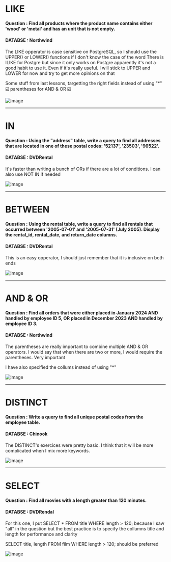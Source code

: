 




# LIKE
#### Question : Find all products where the product name contains either 'wood' or 'metal' and has an unit that is not empty.
#### DATABSE : Northwind
The LIKE opperator is case sensitive on PostgreSQL, so I should use the UPPER() or LOWER() functions if I don't know the case of the word 
There is ILIKE for Postgre but since it only works on Postgre apparently it's not a good habit to use it. Even if it's really useful. I will stick to UPPER and LOWER for now and try to get more opinions on that

Some stuff from last lessons, targetting the right fields instead of using "*" ☑️ parentheses for AND & OR ☑️






![image](https://github.com/user-attachments/assets/65ef7f50-0195-4cfe-a707-f1299ef0f619)


---

# IN
#### Question : Using the "address" table, write a query to find all addresses that are located in one of these postal codes: '52137', '23503', '96522'.
#### DATABSE : DVDRental
It's faster than writing a bunch of ORs if there are a lot of conditions. I can also use NOT IN if needed 



![image](https://github.com/user-attachments/assets/692d7708-2566-4b8e-b7d4-f0c2a50beaa5)

---

# BETWEEN
#### Question : Using the rental table, write a query to find all rentals that occurred between '2005-07-01' and '2005-07-31' (July 2005). Display the rental_id, rental_date, and return_date columns.
#### DATABSE : DVDRental
This is an easy opperator, I should just remember that it is inclusive on both ends


![image](https://github.com/user-attachments/assets/14b49950-657d-44d9-ae32-3145c57fc5e9)

---

# AND & OR
#### Question : Find all orders that were either placed in January 2024 AND handled by employee ID 5, OR placed in December 2023 AND handled by employee ID 3.
#### DATABSE : Northwind
The parentheses are really important to combine multiple AND & OR operators. I would say that when there are two or more, I would require the parentheses. Very important

I have also specified the collums instead of using "*"


![image](https://github.com/user-attachments/assets/f9b29074-573c-4981-94ee-9fd780015430)


---


# DISTINCT
#### Question : Write a query to find all unique postal codes from the employee table.
#### DATABSE : Chinook

The DISTINCT's exercices were pretty basic. I think that it will be more complicated when I mix more keywords.



![image](https://github.com/user-attachments/assets/91a2aa9f-0f3c-4fbb-8c7c-57107dfb60d7)

------------------


# SELECT
#### Question : Find all movies with a length greater than 120 minutes.
#### DATABSE : DVDRendal

For this one, I put SELECT * FROM title WHERE length > 120; because I saw "all" in the question but the best practice is to specify the collumns title and length for performance and clarity

SELECT title, length FROM film WHERE length > 120; should be preferred


![image](https://github.com/user-attachments/assets/67a33806-8387-40f4-9604-d2907b3e7e0c)
